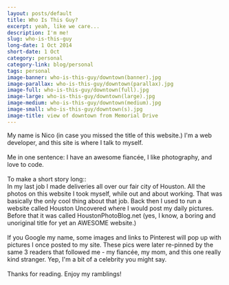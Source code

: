 ```yaml
---
layout: posts/default
title: Who Is This Guy?
excerpt: yeah, like we care...
description: I'm me!
slug: who-is-this-guy
long-date: 1 Oct 2014
short-date: 1 Oct
category: personal
category-link: blog/personal
tags: personal
image-banner: who-is-this-guy/downtown(banner).jpg
image-parallax: who-is-this-guy/downtown(parallax).jpg
image-full: who-is-this-guy/downtown(full).jpg
image-large: who-is-this-guy/downtown(large).jpg
image-medium: who-is-this-guy/downtown(medium).jpg
image-small: who-is-this-guy/downtown(s).jpg
image-title: view of downtown from Memorial Drive
---
```

<p>My name is Nico (in case you missed the title of this website.) I'm a web developer, and this site is where I talk to myself.
<br>
<br>
Me in one sentence: I have an awesome fianc&eacute;e, I like photography, and love to code.
<br>
<br>
To make a short story long::
<br>
In my last job I made deliveries all over our fair city of Houston. All the photos on this website I took myself, while out and about working. That was basically the only cool thing about that job. Back then I used to run a website called Houston Uncovered where I would post my daily pictures. Before that it was called HoustonPhotoBlog.net (yes, I know, a boring and unoriginal title for yet an AWESOME website.)
<br>
<br>
If you Google my name, some images and links to Pinterest will pop up with pictures I once posted to my site. These pics were later re-pinned by the same 3 readers that followed me - my fianc&eacute;e, my mom, and this one really kind stranger. Yep, I'm a bit of a celebrity you might say.
<br>
<br>
Thanks for reading. Enjoy my ramblings!
</p>